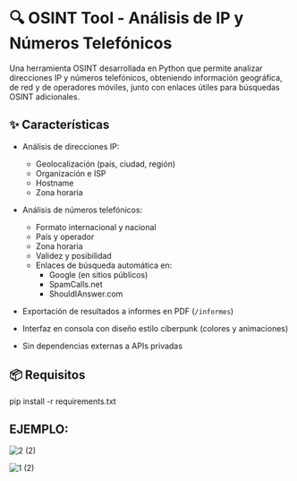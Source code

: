 # 🔍 OSINT Tool - Análisis de IP y Números Telefónicos

Una herramienta OSINT desarrollada en Python que permite analizar direcciones IP y números telefónicos, obteniendo información geográfica, de red y de operadores móviles, junto con enlaces útiles para búsquedas OSINT adicionales.

## ✨ Características

- Análisis de direcciones IP:
  - Geolocalización (país, ciudad, región)
  - Organización e ISP
  - Hostname
  - Zona horaria

- Análisis de números telefónicos:
  - Formato internacional y nacional
  - País y operador
  - Zona horaria
  - Validez y posibilidad
  - Enlaces de búsqueda automática en:
    - Google (en sitios públicos)
    - SpamCalls.net
    - ShouldIAnswer.com

- Exportación de resultados a informes en PDF (`/informes`)
- Interfaz en consola con diseño estilo ciberpunk (colores y animaciones)
- Sin dependencias externas a APIs privadas

## 📦 Requisitos

pip install -r requirements.txt


## EJEMPLO:

![2 (2)](https://github.com/user-attachments/assets/64b3e2d9-5c79-4892-bb0d-bd04d2de0004)

![1 (2)](https://github.com/user-attachments/assets/240dea88-ecf6-4c2a-a6dc-bb93486bb345)
